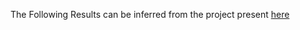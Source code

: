 The Following Results can be inferred from the project present [here](https://docs.google.com/document/d/1aoxSa_30FfL3ZD1geuNBXEkP8ACGbYLrT10NtrTzoZ4/edit?usp=sharing)
